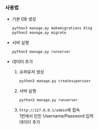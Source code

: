 ### 사용법
- 기본 DB 생성
    ```bash
    python3 manage.py makemigrations blog
    python3 manage.py migrate
    ```

- 서버 실행
    ```bash
    python3 manage.py runserver
    ```

- 데이터 추가
    1. 슈퍼유저 생성
        ```bash
        python3 manage.py createsuperuser
        ```
    2. 서버 실행
        ```bash
        python3 manage.py runserver
        ```
    3. `http://127.0.0.1/admin`에 접속<br>
        1번에서 만든 Username/Password 입력<br>
        데이터 추가<br>
